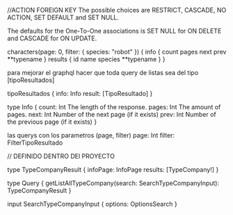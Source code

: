 //ACTION FOREIGN KEY
The possible choices are RESTRICT, CASCADE, NO ACTION, SET DEFAULT and SET NULL.

The defaults for the One-To-One associations is SET NULL for ON DELETE and CASCADE for ON UPDATE.

characters(page: 0, filter: {
species: "robot"
}) {
info {
count
pages
next
prev
**typename
}
results {
id
name
species
**typename
}
}

para mejorar el graphql hacer que toda query de listas sea del tipo
[tipoResultados]

tipoResultados {
info: Info
result: [TipoResultado]
}

type Info {
count: Int
The length of the response.
pages: Int
The amount of pages.
next: Int
Number of the next page (if it exists)
prev: Int
Number of the previous page (if it exists)
}

las querys con los parametros (page, filter)
page: Int
filter: FilterTipoResultado

// DEFINIDO DENTRO DEl PROYECTO

type TypeCompanyResult {
infoPage: InfoPage
results: [TypeCompany!]
}

type Query {
getListAllTypeCompany(search: SearchTypeCompanyInput): TypeCompanyResult
}

input SearchTypeCompanyInput {
options: OptionsSearch
}
